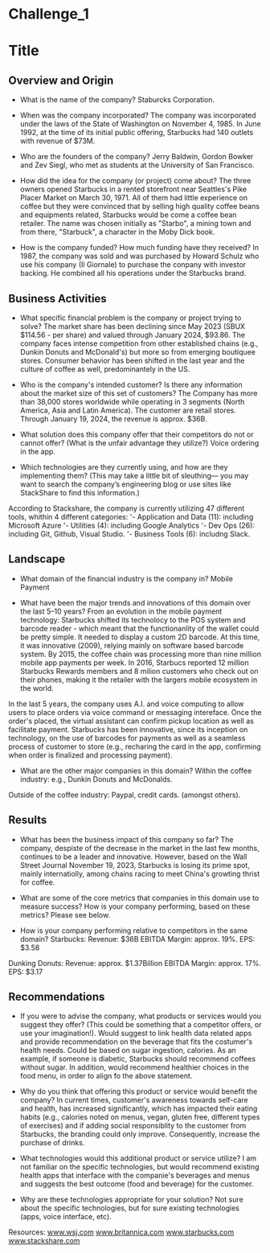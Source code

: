 # Challenge_1

# Title

## Overview and Origin

* What is the name of the company?
Staburcks Corporation.
* When was the company incorporated?
The company was incorporated under the laws of the State of Washington on November 4, 1985. In June 1992, at the time of its initial public offering, Starbucks had 140 outlets with revenue of $73M. 

* Who are the founders of the company?
Jerry Baldwin, Gordon Bowker and Zev Siegl, who met as students at the University of San Francisco. 

* How did the idea for the company (or project) come about?
The three owners opened Starbucks in a rented storefront near Seattles's Pike Placer Market on March 30, 1971. All of them had little experience on coffee but they were convinced that by selling high quality coffee beans and equipments related, Starbucks would be come a coffee bean retailer. The name was chosen initially as "Starbo", a mining town and from there, "Starbuck", a character in the Moby Dick book. 

* How is the company funded? How much funding have they received?
In 1987, the company was sold and was purchased by Howard Schulz who use his company (Il Giornale) to purchase the conpany with investor backing. He combined all his operations under the Starbucks brand. 



## Business Activities

* What specific financial problem is the company or project trying to solve?
The market share has been declining since May 2023 (SBUX $114.56 - per share) and valued through January 2024, $93.86. The company faces intense competition from other established chains (e.g., Dunkin Donuts and McDonald's) but more so from  emerging boutiquee stores. Consumer behavior has been shifted in the last year and the culture of coffee as well, predominantely in the US. 


* Who is the company's intended customer?  Is there any information about the market size of this set of customers?
The Company has more than 38,000 stores worldwide while operating in 3 segments (North America, Asia and Latin America). The customer are retail stores. 
Through January 19, 2024, the revenue is approx. $36B. 

* What solution does this company offer that their competitors do not or cannot offer? (What is the unfair advantage they utilize?)
Voice ordering in the app. 

* Which technologies are they currently using, and how are they implementing them? (This may take a little bit of sleuthing–– you may want to search the company’s engineering blog or use sites like StackShare to find this information.)

According to Stackshare, the company is currently utilizing 47 different tools, whithin 4 different categories: 
'- Application and Data (11): including Microsoft Azure 
'- Utilities (4): including Google Analytics
'- Dev Ops (26): including Git, Github, Visual Studio. 
'- Business Tools (6): includng Slack. 



## Landscape

* What domain of the financial industry is the company in?
Mobile Payment 

* What have been the major trends and innovations of this domain over the last 5–10 years?
From an evolution in the mobile payment technology: 
Starbucks shifted its technolocy to the POS system and barcode reader - which meant that the functionanlity of the wallet could be pretty simple. It needed to display a custom 2D barcode. At this time, it was innovative (2009), relying mainly on software based barcode system. By 2015, the coffee chain was processing more than nine million mobile app payments per week. In 2016, Starbucs reported 12 million Starbucks Rewards members and 8 milion customers who check out on their phones, making it the retailer with the largers mobile ecosystem in the world.

In the last 5 years, the company uses A.I. and voice computing to allow users to place orders via voice command or messaging intereface. Once the order's placed, the virtual assistant can confirm pickup location as well as facilitate payment. Starbucks has been innovative, since its inception on technology, on the use of barcodes for payments as well as a seamless process of customer to store (e.g., recharing the card in the app, confirming when order is finalized and processing payment). 


* What are the other major companies in this domain?
Within the coffee industry: e.g., Dunkin Donuts and McDonalds. 

Outside of the coffee industry: Paypal, credit cards. (amongst others).


## Results

* What has been the business impact of this company so far? 
The company, despiste of the decrease in the market in the last few months, continues to be a leader and innovative. However, based on the Wall Street Journal November 19, 2023, Starbucks is losing its prime spot, mainly internatiolly, among chains racing to meet China's growting thrist for coffee.

* What are some of the core metrics that companies in this domain use to measure success? How is your company performing, based on these metrics?
Please see below. 

* How is your company performing relative to competitors in the same domain?
Starbucks: 
Revenue: $36B
EBITDA Margin: approx. 19%.
EPS: $3.58

Dunking Donuts: 
Revenue: approx. $1.37Billion
EBITDA Margin: approx. 17%.
EPS: $3.17


## Recommendations

* If you were to advise the company, what products or services would you suggest they offer? (This could be something that a competitor offers, or use your imagination!).
Would suggest to link health data related apps and provide recommendation on the beverage that fits the costumer's health needs.  Could be based on sugar ingestion, calories. As an example, if someone is diabetic, Starbucks should recommend coffees without sugar. 
In addition, would recommend healthier choices in the food menu, in order to align fo the above statement. 

* Why do you think that offering this product or service would benefit the company?
In current times, customer's awareness towards self-care and health, has increased significantly, which has impacted their eating habits (e.g., calories noted on menus, vegan, gluten free, different types of exercises) and if adding social responsiblity to the customer from Starbucks, the branding could only improve. Consequently, increase the purchase of drinks. 


* What technologies would this additional product or service utilize?
I am not familiar on the specific technologies, but would recommend existing health apps that interface with the companie's beverages and menus and suggests the best outcome (food and beverage) for the customer. 

* Why are these technologies appropriate for your solution?
Not sure about the specific technologies, but for sure existing technologies (apps, voice interface, etc).

Resources: 
www.wsj.com
www.britannica.com
www.starbucks.com
www.stackshare.com
